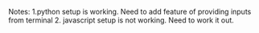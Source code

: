 Notes:
    1.python setup is working. Need to add feature of providing inputs from terminal 
    2. javascript setup is not working. Need to work it out.